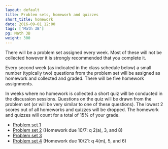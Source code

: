 ```yaml
---
layout: default
title: Problem sets, homework and quizzes
short_title: homework
date: 2016-09-01 12:00
tags: ['Math 3B']
pg: Math 3B
weight: 300
---
```


There will be a problem set assigned every week. Most of these will not be collected however it is strongly recommended that you complete it.

Every second week (as indicated in the class schedule below) a small number (typically two) questions from the problem set will be assigned as homework and collected and graded. There will be five homework assignments.

In weeks where no homework is collected a short quiz will be conducted in the discussion sessions. Questions on the quiz will be drawn from the problem set (or will be very similar to one of these questions). The lowest 2 scores out of all homeworks and quizzes will be dropped. The homework and quizzes will count for a total of 15% of your grade.

- [Problem set 1][ps1]
- [Problem set 2][ps2] (Homework due 10/7: q 2(a), 3, and 8)
- [Problem set 3][ps3]
- [Problem set 4][ps4] (Homework due 10/21: q 4(m), 5, and 6)

[ps1]: ps/ps1.pdf
[ps2]: ps/ps2.pdf
[ps3]: ps/ps3.pdf
[ps4]: ps/ps4.pdf
